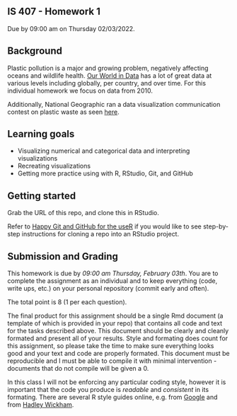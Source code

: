 IS 407 - Homework 1
-------------

Due by 09:00 am on Thursday 02/03/2022.

## Background

Plastic pollution is a major and growing problem, negatively affecting oceans and wildlife health.
[Our World in Data](https://ourworldindata.org/plastic-pollution) has a lot of great data at various levels including globally, per country, and over time.
For this individual homework we focus on data from 2010.

Additionally, National Geographic ran a data visualization communication contest on plastic waste as seen [here](https://www.nationalgeographic.org/funding-opportunities/innovation-challenges/plastic/dataviz/).

## Learning goals

-   Visualizing numerical and categorical data and interpreting visualizations
-   Recreating visualizations
-   Getting more practice using with R, RStudio, Git, and GitHub

## Getting started

Grab the URL of this repo, and clone this in RStudio.

Refer to [Happy Git and GitHub for the useR](https://happygitwithr.com/rstudio-git-github.html) if you would like to see step-by-step instructions for cloning a repo into an RStudio project.

## Submission and Grading

This homework is due by *09:00 am Thursday, February 03th*. You are to complete the assignment as an individual and to keep everything (code, write ups, etc.) on your personal repository (commit early and often). 

The total point is 8 (1 per each question).

The final product for this assignment should be a single Rmd document (a template of which is provided in your repo) that contains all code and text for the tasks described above. This document should be clearly and cleanly formated and present all of your results. Style and formating does count for this assignment, so please take the time to make sure everything looks good and your text and code are properly formated. This document must be reproducible and I must be able to compile it with minimal intervention - documents that do not compile will be given a 0.

In this class I will not be enforcing any particular coding style, however it is important that the code you produce is *readable* and *consistent* in its formating. There are several R style guides online, e.g. from [Google](https://google.github.io/styleguide/Rguide.xml) and from [Hadley Wickham](http://r-pkgs.had.co.nz/style.html).

<br/>
